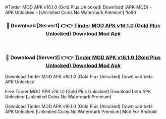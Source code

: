 #Tinder MOD APK v16.1.0 (Gold Plus Unlocked) Download [APK-MOD] - APK Unlocked - [Unlimited Coins No Watermark Premium] flo94



<div align="center">

<h3>🔴 Download [Server1] 👉👉 <a href="https://momento.my/?title=Tinder_MOD_APK_v16.1.0_(Gold_Plus_Unlocked)_Download">Tinder MOD APK v16.1.0 (Gold Plus Unlocked) Download Mod Apk</a></h3><br>

<h3>🔴 Download [Server2] 👉👉 <a href="https://momento.my/?title=Tinder_MOD_APK_v16.1.0_(Gold_Plus_Unlocked)_Download">Tinder MOD APK v16.1.0 (Gold Plus Unlocked) Download Mod Apk</a></h3>
</div>



Download Tinder MOD APK v16.1.0 (Gold Plus Unlocked) Download beta APK Unlocked

Free Tinder MOD APK v16.1.0 (Gold Plus Unlocked) Download beta APK Unlocked [Unlimited Coins No Watermark Premium]

Download Tinder MOD APK v16.1.0 (Gold Plus Unlocked) Download beta APK Unlocked [Unlimited Coins No Watermark Premium] Mod For Android
